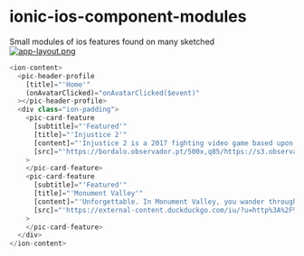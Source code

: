 # ionic-ios-component-modules
Small modules of ios features found on many sketched  
[![app-layout.png](https://i.postimg.cc/Pq1RKk6N/app-layout.png)](https://postimg.cc/kVXsXLPd)
```javascript 
<ion-content>
  <pic-header-profile
    [title]="'Home'"
    (onAvatarClicked)="onAvatarClicked($event)"
  ></pic-header-profile>
  <div class="ion-padding">
    <pic-card-feature
      [subtitle]="'Featured'"
      [title]="'Injustice 2'"
      [content]="'Injustice 2 is a 2017 fighting video game based upon the DC Universe. It was developed by NetherRealm Studios and published by Warner Bros.'"
      [src]="'https://bordalo.observador.pt/500x,q85/https://s3.observador.pt/wp-content/uploads/2017/05/25151334/thumb-1920-790802_770x433_acf_cropped.jpg'"
    >
    </pic-card-feature>
    <pic-card-feature
      [subtitle]="'Featured'"
      [title]="'Monument Valley'"
      [content]="'Unforgettable. In Monument Valley, you wander through a beautiful world of castles, sunsets and towers that seem to reach the moon. '"
      [src]="'https://external-content.duckduckgo.com/iu/?u=http%3A%2F%2Fimg.phonandroid.com%2F2017%2F11%2Fmonument-valley-2-android.jpg&f=1&nofb=1'"
    >
    </pic-card-feature>
  </div>
</ion-content>
```


